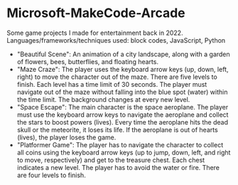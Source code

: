 # Microsoft-MakeCode-Arcade
Some game projects I made for entertainment back in 2022.
Languages/frameworks/techniques used: block codes, JavaScript, Python

* "Beautiful Scene": An animation of a city landscape, along with a garden of flowers, bees, butterflies, and floating hearts.
* "Maze Craze": The player uses the keyboard arrow keys (up, down, left, right) to move the character out of the maze. There are five levels to finish. Each level has a time limit of 30 seconds. The player must navigate out of the maze without falling into the blue spot (water) within the time limit. The background changes at every new level.
* "Space Escape": The main character is the space aeroplane. The player must use the keyboard arrow keys to navigate the aeroplane and collect the stars to boost powers (lives). Every time the aeroplane hits the dead skull or the meteorite, it loses its life. If the aeroplane is out of hearts (lives), the player loses the game.
* "Platformer Game": The player has to navigate the character to collect all coins using the keyboard arrow keys (up to jump, down, left, and right to move, respectively) and get to the treasure chest. Each chest indicates a new level. The player has to avoid the water or fire. There are four levels to finish.
